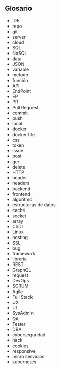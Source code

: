 ## Glosario
- IDE
- repo
- git
- server
- cloud
- SQL
- NoSQL
- data
- JSON
- variable
- metodo
- función
- API
- EndPoint
- EP
- PR
- Pull Request
- commit
- push
- local
- docker
- docker file
- css
- token
- issue
- post
- ger
- delete
- HTTP
- header
- headers
- backend
- frontend
- algoritmo
- estructuras de datos
- caché
- socket
- array
- CI/DI
- Linux
- hosting
- SSL
- bug
- framework
- librería
- REST
- GraphQL
- request
- DevOps
- SCRUM
- Agile
- Full Stack
- UX
- UI
- SysAdmin
- QA
- Tester
- DBA
- cyberseguridad
- hack
- cookies
- responsive
- micro servicios
- kubernetes
